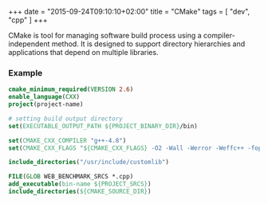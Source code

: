 +++
date = "2015-09-24T09:10:10+02:00"
title = "CMake"
tags = [ "dev", "cpp" ]
+++

CMake is tool for managing software build process using a compiler-independent method. It is designed to support directory hierarchies and applications that depend on multiple libraries.

### Example

```cmake
cmake_minimum_required(VERSION 2.6)
enable_language(CXX)
project(project-name)

# setting build output directory
set(EXECUTABLE_OUTPUT_PATH ${PROJECT_BINARY_DIR}/bin)

set(CMAKE_CXX_COMPILER "g++-4.8")
set(CMAKE_CXX_FLAGS "${CMAKE_CXX_FLAGS} -O2 -Wall -Werror -Weffc++ -fopenmp -std=c++11")

include_directories("/usr/include/customlib")

FILE(GLOB WEB_BENCHMARK_SRCS *.cpp)
add_executable(bin-name ${PROJECT_SRCS})
include_directories(${CMAKE_SOURCE_DIR})
```
